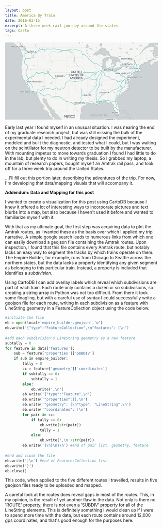 ```yaml
---
layout: post
title: America By Train
date: 2016-03-15
excerpt: A three week rail journey around the states
tags: Carto
---
```


[![image](/images/posts/america_by_train.png)](/projects/AmericaByTrain)

Early last year I found myself in an unusual situation. I was nearing the end of my graduate research project, but was still missing the bulk of the experimental data I needed. I had already designed the experiment, modeled and built the diagnostic, and tested what I could, but I was waiting on the scintillator for my neutron detector to be built by the manufacturer. With mounting impetus to move towards graduation I found I had little to do in the lab, but plenty to do in writing my thesis. So I grabbed my laptop, a mountain of research papers, bought myself an Amtrak rail pass, and took off for a three week trip around the United States.

...I'll fill out this portion later, describing the adventures of the trip. For now, I'm developing that data/mapping visuals that will accompany it.

**Addendum: Data and Mapping for this post**

I wanted to create a visualization for this post using CartoDB because I knew it offered a lot of interesting ways to incorporate pictures and text blurbs into a map, but also because I haven't used it before and wanted to familiarize myself with it.

With that as my ultimate goal, the first step was acquiring data to plot the Amtrak routes, as I wanted these as the basis over which I applied my trip narrative. A simple google search leads to numerous links from which one can easily download a geojson file containing the Amtrak routes. Upon inspection, I found that this file contains every Amtrak route, but notably lacks an easy way to segment the tracks by which trains operate on them. The Empire Builder, for example, runs from Chicago to Seattle across the northern states, but the data lacks a property identifying any given segment as belonging to this particular train. Instead, a property is included that identifies a *subdivision*.

Using CartoDB I can add overlay labels which reveal which subdivisions are part of each train. Each route only contains a dozen or so subdivisions, so creating a string array in Python was not too difficult. From there it took some finagling, but with a careful use of syntax I could successfully write a geojson file for each route, writing in each subdivision as a feature with LineString geometry in a FeatureCollection object using the code below.
```Python
#initiate the file
eb = open(local+'empire_builder.geojson','w')
eb.write('{"type":"FeatureCollection",\n"features": [\n')

#add each subdivision's LineString geometry as a new feature
subtally = 0
for feature in data['features']:
    sub = feature['properties']['SUBDIV']
    if sub in empire_builder:
        tally = 0
        cc = feature['geometry']['coordinates']
        if subtally == 0:
            subtally = 1
        else:
            eb.write(',\n')
        eb.write('{"type":"Feature",\n')
        eb.write('"properties":{},\n')
        eb.write('"geometry": {\n"type": "LineString",\n')
        eb.write('"coordinates": [\n')
        for pair in cc:
            if tally == 0:
                eb.write(str(pair))
                tally = 1
            else:
                eb.write(',\n'+str(pair))
        eb.write(']\n}\n}\n') #end of pair list, geometry, feature

#end and close the file
eb.write(']\n') #end of FeaturesCollection list
eb.write('}')
eb.close()
```
This code, when applied to the five different routes I travelled, results in five geojson files ready to be uploaded and mapped.

A careful look at the routes does reveal gaps in most of the routes. This, in my opinion, is the result of yet another flaw in the data. Not only is there no 'ROUTE' property, there is not even a 'SUBDIV' property for all of the LineString elements. This is definitely something I would clean up if I were to spend more time with the data, but each route contains around 12,000 gps coordinates, and that's good enough for the purposes here.
